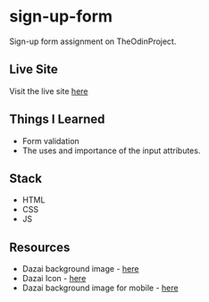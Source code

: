 # sign-up-form
Sign-up form assignment on TheOdinProject.
## Live Site
Visit the live site [here](https://jeru7.github.io/sign-up-form-odin)
## Things I Learned 
- Form validation
- The uses and importance of the input attributes.
## Stack
- HTML
- CSS
- JS
## Resources
- Dazai background image - [here](https://www.pinterest.ph/pin/24066179251125835/)
- Dazai Icon - [here](https://tenor.com/view/dazai-gif-1872525972237162985)
- Dazai background image for mobile - [here](https://www.wallpaperflare.com/anime-bungou-stray-dogs-osamu-dazai-wallpaper-crxop/download)
